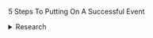 5 Steps To Putting On A Successful Event
<details>
* <summary>Research</summary>
  * Define your goals and objectives
  * Outline what your event will entail, and check it is feasible
</details>
